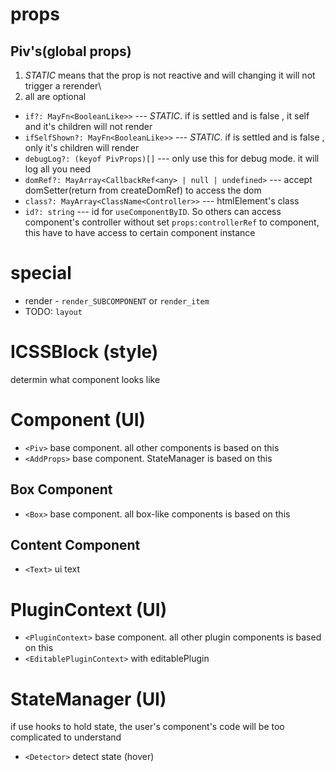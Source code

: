 # props

## Piv's(global props)

1. _STATIC_ means that the prop is not reactive and will changing it will not trigger a rerender\
2. all are optional

- `if?: MayFn<BooleanLike>>` --- _STATIC_. if is settled and is false , it self and it's children will not render
- `ifSelfShown?: MayFn<BooleanLike>>` --- _STATIC_. if is settled and is false , only it's children will render
- `debugLog?: (keyof PivProps)[]` --- only use this for debug mode. it will log all you need
- `domRef?: MayArray<CallbackRef<any> | null | undefined>` --- accept domSetter(return from createDomRef) to access the dom
- `class?: MayArray<ClassName<Controller>>` --- htmlElement's class
- `id?: string` --- id for `useComponentByID`. So others can access component's controller without set `props:controllerRef` to component, this have to have access to certain component instance

# special

- render - `render_SUBCOMPONENT` or `render_item`
- TODO: `layout`

# ICSSBlock (style)

determin what component looks like

# Component (UI)

- `<Piv>` base component. all other components is based on this
- `<AddProps>` base component. StateManager is based on this

## Box Component

- `<Box>` base component. all box-like components is based on this

## Content Component

- `<Text>` ui text

# PluginContext (UI)

- `<PluginContext>` base component. all other plugin components is based on this
- `<EditablePluginContext>` with editablePlugin

# StateManager (UI)

if use hooks to hold state, the user's component's code will be too complicated to understand

- `<Detector>` detect state (hover)
